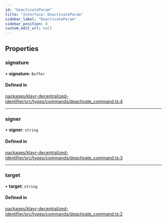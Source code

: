 ```yaml
---
id: "DeactivateParam"
title: "Interface: DeactivateParam"
sidebar_label: "DeactivateParam"
sidebar_position: 0
custom_edit_url: null
---
```


## Properties

### signature

• **signature**: `Buffer`

#### Defined in

[packages/klayr-decentralized-identifier/src/types/commands/deactivate_command.ts:4](https://github.com/aldhosutra/klayr-did/blob/4de9da3/packages/klayr-decentralized-identifier/src/types/commands/deactivate_command.ts#L4)

___

### signer

• **signer**: `string`

#### Defined in

[packages/klayr-decentralized-identifier/src/types/commands/deactivate_command.ts:3](https://github.com/aldhosutra/klayr-did/blob/4de9da3/packages/klayr-decentralized-identifier/src/types/commands/deactivate_command.ts#L3)

___

### target

• **target**: `string`

#### Defined in

[packages/klayr-decentralized-identifier/src/types/commands/deactivate_command.ts:2](https://github.com/aldhosutra/klayr-did/blob/4de9da3/packages/klayr-decentralized-identifier/src/types/commands/deactivate_command.ts#L2)
